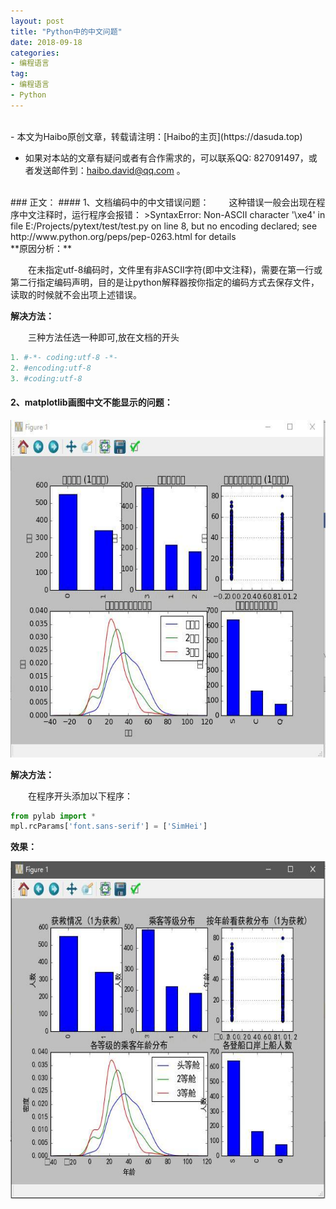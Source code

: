 ```yaml
---
layout: post
title: "Python中的中文问题"
date: 2018-09-18
categories:
- 编程语言
tag:
- 编程语言
- Python
---
```


<br>
- 本文为Haibo原创文章，转载请注明：[Haibo的主页](https://dasuda.top)

- 如果对本站的文章有疑问或者有合作需求的，可以联系QQ: 827091497，或者发送邮件到：[haibo.david@qq.com](mailto:haibo.david@qq.com) 。

<br>
### 正文：
#### 1、文档编码中的中文错误问题：
&emsp;&emsp;这种错误一般会出现在程序中文注释时，运行程序会报错：
>SyntaxError: Non-ASCII character '\xe4' in file E:/Projects/pytext/test/test.py on line 8, but no encoding declared; see http://www.python.org/peps/pep-0263.html for details

<br>
**原因分析：**

&emsp;&emsp;在未指定utf-8编码时，文件里有非ASCII字符(即中文注释)，需要在第一行或第二行指定编码声明，目的是让python解释器按你指定的编码方式去保存文件，读取的时候就不会出项上述错误。

**解决方法：**

&emsp;&emsp;三种方法任选一种即可,放在文档的开头
```python
1. #-*- coding:utf-8 -*-
2. #encoding:utf-8
3. #coding:utf-8
```

#### 2、matplotlib画图中文不能显示的问题：

<img src="/assets/images/posts/matplotlib/1.jpg" height="540" width="645"> 

**解决方法：**

&emsp;&emsp;在程序开头添加以下程序：
```python
from pylab import *
mpl.rcParams['font.sans-serif'] = ['SimHei']
```

**效果：**

<img src="/assets/images/posts/matplotlib/2.jpg" height="540" width="645"> 
